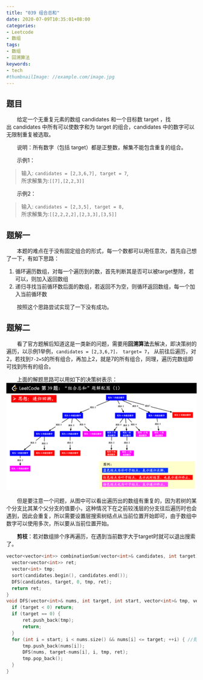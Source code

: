 ```yaml
---
title: "039 组合总和"
date: 2020-07-09T10:35:01+08:00
categories:
- Leetcode
- 数组
tags:
- 数组
- 回溯算法
keywords:
- tech
#thumbnailImage: //example.com/image.jpg
---
```


<!--more-->
## 题目
　　给定一个无重复元素的数组 candidates 和一个目标数 target ，找出 candidates 中所有可以使数字和为 target 的组合，candidates 中的数字可以无限制重复被选取。

　　说明：所有数字（包括 target）都是正整数，解集不能包含重复的组合。 

　　示例1：
> 输入: `candidates = [2,3,6,7], target = 7`,  
> 所求解集为:`[[7],[2,2,3]]`

　　示例2：
> 输入: `candidates = [2,3,5], target = 8,`  
> 所求解集为:`[[2,2,2,2],[2,3,3],[3,5]]`


## 题解一
　　本题的难点在于没有固定组合的形式，每一个数都可以用任意次，首先自己想了一下，有如下思路：
1. 循环遍历数组，对每一个遍历到的数，首先判断其是否可以被target整除，若可以，则加入返回数组
2. 递归寻找当前循环数后面的数组，若返回不为空，则循环返回数组，每一个加入当前循环数

　　按照这个思路尝试实现了一下没有成功。

## 题解二
　　看了官方题解后知道这是一类新的问题，需要用**回溯算法**去解决，即决策树的遍历，以示例1举例，`candidates = [2,3,6,7]， target= 7`， 从前往后遍历，对2，若找到`7-2=5`的所有组合，再加上2，就是7的所有组合，同理，遍历完数组即可找到所有的组合。

　　上面的解题思路可以用如下的决策树表示：
![决策树](/Leetcode/039/决策树.png)

　　但是要注意一个问题，从图中可以看出遍历出的数组有重复的，因为若树的某个分支比其某个父分支的值要小，这种情况下在之前较浅层的分支往后遍历时也会遇到，因此会重复，所以需要设置层搜索树结点从当前位置开始即可，由于数组中数字可以使用多次，所以要从当前位置开始。

　　**剪枝**：若对数组排个序再遍历，在遇到当前数字大于target时就可以退出搜索了。

```cpp
vector<vector<int>> combinationSum(vector<int>& candidates, int target) {
  vector<vector<int>> ret;
  vector<int> tmp;
  sort(candidates.begin(), candidates.end());
  DFS(candidates, target, 0, tmp, ret);
  return ret;
}
void DFS(vector<int>& nums, int target, int start, vector<int>& tmp, vector<vector<int>>& ret) {
  if (target < 0) return;
  if (target == 0) {
      ret.push_back(tmp);
      return;
  }
  for (int i = start; i < nums.size() && nums[i] <= target; ++i) { //剪枝
      tmp.push_back(nums[i]);
      DFS(nums, target-nums[i], i, tmp, ret);
      tmp.pop_back();
  }
}
```
